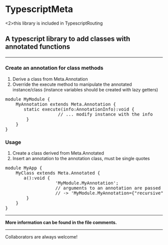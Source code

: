 TypescriptMeta
=================
<2>this library is included in TypescriptRouting<h2>

A typescript library to add classes with annotated functions
<hr>


<h3>Create an annotation for class methods</h3>
<ol>
<li>Derive a class from Meta.Annotation</li>
<li>Override the execute method to manipulate the annotated instance/class (instance variables should be created with lazy getters)</li>
</ol>

<pre>
module MyModule {
    MyAnnotation extends Meta.Annotation {
       static execute(info:AnnotationInfo):void {
                    // ... modify instance with the info
        }
    }
}
</pre>

<h3>Usage</h3>
<ol>
<li>Create a class derived from Meta.Annotated</li>
<li>Insert an annotation to the annotation class, must be single quotes</li>
</ol>

<pre>
module MyApp {
    MyClass extends Meta.Annotated {
       a():void {
                   'MyModule.MyAnnotation';
                   // arguments to an annotation are passed as json string
                   // -> 'MyModule.MyAnnotation={"recursive":true}';
        }
    }
}
</pre>
<hr>
<b>More information can be found in the file comments.</b>
<hr>
Collaborators are always welcome!
